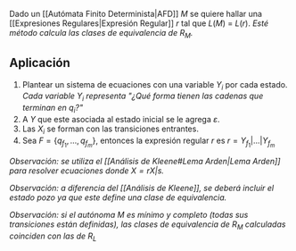 Dado un [[Autómata Finito Determinista|AFD]] $M$ se quiere hallar una [[Expresiones Regulares|Expresión Regular]] $r$ tal que $L(M)$ = $L(r)$.
*Esté método calcula las clases de equivalencia de $R_M$.*

## Aplicación
1. Plantear un sistema de ecuaciones con una variable $Y_i$ por cada estado. *Cada variable $Y_i$ representa "¿Qué forma tienen las cadenas que terminan en $q_i$?"*
2. A $Y$ que este asociada al estado inicial se le agrega $\varepsilon$.
3. Las $X_i$ se forman con las transiciones entrantes.
4. Sea $F= \{q_{f_1}, ..., q_{f_m}\}$, entonces la expresión regular $r$ es $r=Y_{f_1}|...|Y_{f_m}$

*Observación: se utiliza el [[Análisis de Kleene#Lema Arden|Lema Arden]] para resolver ecuaciones donde $X=rX|s$.*

*Observación: a diferencia del [[Análisis de Kleene]], se deberá incluir el estado pozo ya que este define una clase de equivalencia.*

*Observación: si el autónoma $M$ es mínimo y completo (todas sus transiciones están definidas), las clases de equivalencia de $R_M$ calculadas coinciden con las de $R_L$*